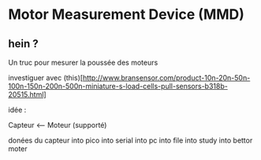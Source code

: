 # Motor Measurement Device (MMD)

## hein ?

Un truc pour mesurer la poussée des moteurs

investiguer avec (this)[http://www.bransensor.com/product-10n-20n-50n-100n-150n-200n-500n-miniature-s-load-cells-pull-sensors-b318b-20515.html]

idée :

Capteur <-- Moteur (supporté)

donées du capteur into pico into serial into pc into file into study into bettor moter
